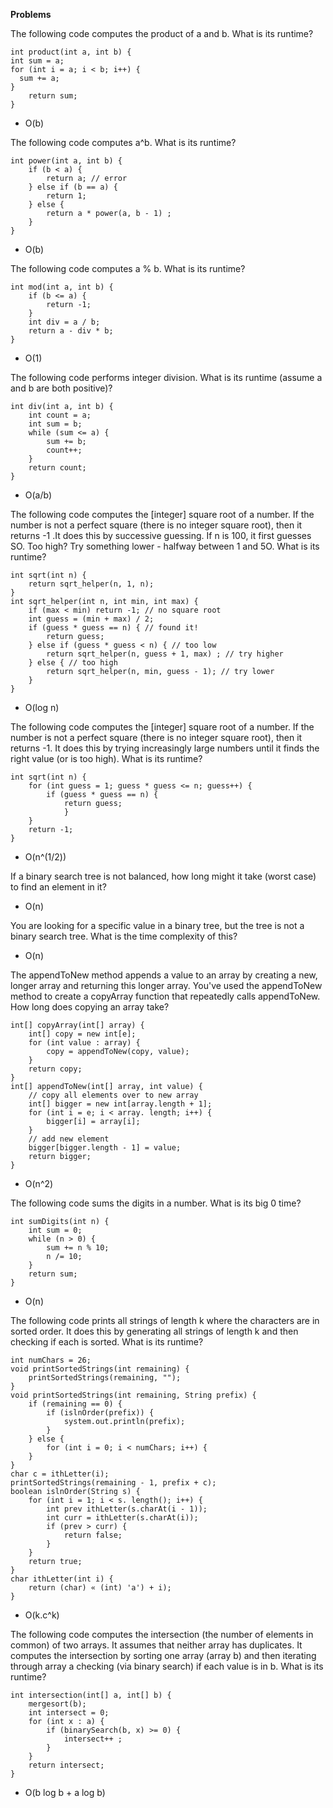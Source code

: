 **Problems**

The following code computes the product of a and b. What is its runtime?

	int product(int a, int b) {
    int sum = a;
    for (int i = a; i < b; i++) {
      sum += a;
    }
		return sum;
	}

- O(b)

The following code computes a^b. What is its runtime?

	int power(int a, int b) {
		if (b < a) {
			return a; // error
		} else if (b == a) {
			return 1;
		} else {
			return a * power(a, b - 1) ;
		}
	}

- O(b)

The following code computes a % b. What is its runtime?
	
	int mod(int a, int b) {
		if (b <= a) {
			return -1;
		}
		int div = a / b;
		return a - div * b;
	}
	
- O(1)

The following code performs integer division. What is its runtime (assume a and b are both positive)?

	int div(int a, int b) {
		int count = a;
		int sum = b;
		while (sum <= a) {
			sum += b;
			count++;
		}
		return count; 
	}

- O(a/b)

The following code computes the [integer] square root of a number. If the number is not a perfect square (there is no integer square root), then it returns -1 .It does this by successive guessing. If n is 100, it first guesses SO. Too high? Try something lower - halfway between 1 and 5O. What is its runtime?

	int sqrt(int n) {
		return sqrt_helper(n, 1, n);
	}
	int sqrt_helper(int n, int min, int max) {
		if (max < min) return -1; // no square root
		int guess = (min + max) / 2;
		if (guess * guess == n) { // found it!
			return guess;
		} else if (guess * guess < n) { // too low
			return sqrt_helper(n, guess + 1, max) ; // try higher
		} else { // too high
			return sqrt_helper(n, min, guess - 1); // try lower
		}
	}
	
- O(log n)

The following code computes the [integer] square root of a number. If the number is not a perfect square (there is no integer square root), then it returns -1. It does this by trying increasingly large numbers until it finds the right value (or is too high). What is its runtime?

	int sqrt(int n) {
		for (int guess = 1; guess * guess <= n; guess++) {
			if (guess * guess == n) {
				return guess; 
				}
		}
		return -1;
	}
	
- O(n^(1/2))

If a binary search tree is not balanced, how long might it take (worst case) to find an element in it? 

- O(n)

You are looking for a specific value in a binary tree, but the tree is not a binary search tree. What is the time complexity of this?

- O(n)

The appendToNew method appends a value to an array by creating a new, longer array and returning this longer array. You've used the appendToNew method to create a copyArray function that repeatedly calls appendToNew. How long does copying an array take?

	int[] copyArray(int[] array) {
		int[] copy = new int[e];
		for (int value : array) {
			copy = appendToNew(copy, value);
		}
		return copy;
	}
	int[] appendToNew(int[] array, int value) {
		// copy all elements over to new array
		int[] bigger = new int[array.length + 1];
		for (int i = e; i < array. length; i++) {
			bigger[i] = array[i];
		}
		// add new element
		bigger[bigger.length - 1] = value;
		return bigger;
	}
	
- O(n^2)

The following code sums the digits in a number. What is its big 0 time?

	int sumDigits(int n) {
		int sum = 0;
		while (n > 0) {
			sum += n % 10;
			n /= 10;
		}
		return sum;
	}

- O(n)

The following code prints all strings of length k where the characters are in sorted order. It does this by generating all strings of length k and then checking if each is sorted. What is its runtime?

	int numChars = 26;
	void printSortedStrings(int remaining) {
		printSortedStrings(remaining, "");
	}
	void printSortedStrings(int remaining, String prefix) {
		if (remaining == 0) {
			if (islnOrder(prefix)) {
				system.out.println(prefix);
			} 
		} else {
			for (int i = 0; i < numChars; i++) {
		}
	}
	char c = ithLetter(i);
	printSortedStrings(remaining - 1, prefix + c);
	boolean islnOrder(String s) {
		for (int i = 1; i < s. length(); i++) {
			int prev ithLetter(s.charAt(i - 1));
			int curr = ithLetter(s.charAt(i));
			if (prev > curr) {
				return false;
			}
		}
		return true;
	}
	char ithLetter(int i) {
		return (char) « (int) 'a') + i);
	}	 
	
- O(k.c^k)

The following code computes the intersection (the number of elements in common) of two arrays. It assumes that neither array has duplicates. It computes the intersection by sorting one array (array b) and then iterating through array a checking (via binary search) if each value is in b. What is its runtime?

	int intersection(int[] a, int[] b) {
		mergesort(b);
		int intersect = 0;
		for (int x : a) {
			if (binarySearch(b, x) >= 0) {
				intersect++ ;
			}
		}
		return intersect;
	} 
	
- O(b log b + a log b)
